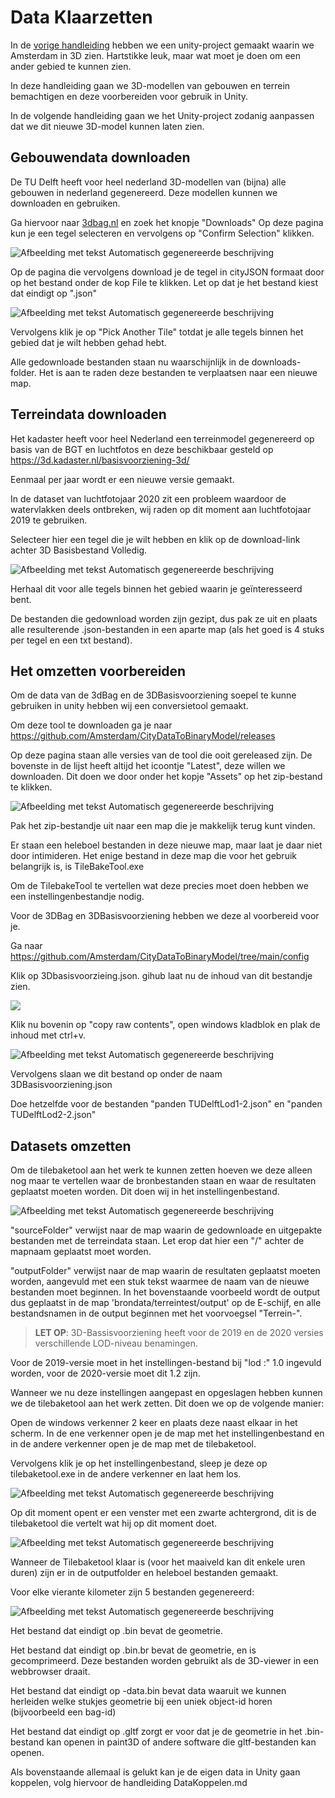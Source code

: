 # Data Klaarzetten

In de [vorige handleiding](Beginnen.md) hebben we een unity-project gemaakt waarin we Amsterdam in 3D zien. 
Hartstikke leuk, maar wat moet je doen om een ander gebied te kunnen zien.

In deze handleiding gaan we 3D-modellen van gebouwen en terrein bemachtigen en deze voorbereiden voor gebruik in Unity.

In de volgende handleiding gaan we het Unity-project zodanig aanpassen dat we dit nieuwe 3D-model kunnen laten zien.

## Gebouwendata downloaden

De TU Delft heeft voor heel nederland 3D-modellen van (bijna) alle gebouwen in nederland gegenereerd. 
Deze modellen kunnen we downloaden en gebruiken.

Ga hiervoor naar [3dbag.nl](http://3dbag.nl) en zoek het knopje "Downloads"
Op deze pagina kun je een tegel selecteren en vervolgens op "Confirm Selection" klikken.

![Afbeelding met tekst Automatisch gegenereerde beschrijving](./imgs/dataklaarzetten/image1.png)

Op de pagina die vervolgens download je de tegel in cityJSON formaat door op het bestand onder de kop File te klikken. 
Let op dat je het bestand kiest dat eindigt op ".json"

![Afbeelding met tekst Automatisch gegenereerde beschrijving](./imgs/dataklaarzetten/image2.png)

Vervolgens klik je op "Pick Another Tile" totdat je alle tegels binnen het gebied dat je wilt hebben gehad hebt.

Alle gedownloade bestanden staan nu waarschijnlijk in de downloads-folder. 
Het is aan te raden deze bestanden te verplaatsen naar een nieuwe map.

## Terreindata downloaden

Het kadaster heeft voor heel Nederland een terreinmodel gegenereerd op basis van de BGT en luchtfotos en deze beschikbaar gesteld op <https://3d.kadaster.nl/basisvoorziening-3d/>

Eenmaal per jaar wordt er een nieuwe versie gemaakt.

In de dataset van luchtfotojaar 2020 zit een probleem waardoor de watervlakken deels ontbreken, wij raden op dit moment aan luchtfotojaar 2019 te gebruiken.

Selecteer hier een tegel die je wilt hebben en klik op de download-link achter 3D Basisbestand Volledig.

![Afbeelding met tekst Automatisch gegenereerde beschrijving](./imgs/dataklaarzetten/image3.png)

Herhaal dit voor alle tegels binnen het gebied waarin je geïnteresseerd bent.

De bestanden die gedownload worden zijn gezipt, dus pak ze uit en plaats alle resulterende .json-bestanden in een aparte map (als het goed is 4 stuks per tegel en een txt bestand).

## Het omzetten voorbereiden

Om de data van de 3dBag en de 3DBasisvoorziening soepel te kunne gebruiken in unity hebben wij een conversietool gemaakt.

Om deze tool te downloaden ga je naar <https://github.com/Amsterdam/CityDataToBinaryModel/releases>

Op deze pagina staan alle versies van de tool die ooit gereleased zijn.
De bovenste in de lijst heeft altijd het icoontje "Latest", deze willen we downloaden. 
Dit doen we door onder het kopje "Assets" op het zip-bestand te klikken.

![Afbeelding met tekst Automatisch gegenereerde beschrijving](./imgs/dataklaarzetten/image4.png)

Pak het zip-bestandje uit naar een map die je makkelijk terug kunt vinden.

Er staan een heleboel bestanden in deze nieuwe map, maar laat je daar niet door intimideren. 
Het enige bestand in deze map die voor het gebruik belangrijk is, is TileBakeTool.exe

Om de TilebakeTool te vertellen wat deze precies moet doen hebben we een instellingenbestandje nodig.

Voor de 3DBag en 3DBasisvoorziening hebben we deze al voorbereid voor je.

Ga naar <https://github.com/Amsterdam/CityDataToBinaryModel/tree/main/config>

Klik op 3Dbasisvoorzieing.json. gihub laat nu de inhoud van dit bestandje zien.

![](./imgs/dataklaarzetten/image5.png)

Klik nu bovenin op "copy raw contents", open windows kladblok en plak de
inhoud met ctrl+v.

![Afbeelding met tekst Automatisch gegenereerde
beschrijving](./imgs/dataklaarzetten/image6.png)



Vervolgens slaan we dit bestand op onder de naam 3DBasisvoorziening.json

Doe hetzelfde voor de bestanden "panden TUDelftLod1-2.json" en "panden TUDelftLod2-2.json"

## Datasets omzetten

Om de tilebaketool aan het werk te kunnen zetten hoeven we deze alleen nog maar te vertellen waar de bronbestanden staan en waar de resultaten
geplaatst moeten worden. Dit doen wij in het instellingenbestand.

![Afbeelding met tekst Automatisch gegenereerde beschrijving](./imgs/dataklaarzetten/image7.png)

"sourceFolder" verwijst naar de map waarin de gedownloade en uitgepakte bestanden met de terreindata staan. 
Let erop dat hier een "/" achter de mapnaam geplaatst moet worden.

"outputFolder" verwijst naar de map waarin de resultaten geplaatst moeten worden, aangevuld met een stuk tekst waarmee de naam van de
nieuwe bestanden moet beginnen. In het bovenstaande voorbeeld wordt de output dus geplaatst in de map 'brondata/terreintest/output' op de E-schijf, en alle bestandsnamen in de output beginnen met het voorvoegsel "Terrein-".

> **LET OP**: 3D-Bassisvoorziening heeft voor de 2019 en de 2020 versies verschillende LOD-niveau benamingen.

Voor de 2019-versie moet in het instellingen-bestand bij "lod :" 1.0 ingevuld worden, voor de 2020-versie moet dit 1.2 zijn.

Wanneer we nu deze instellingen aangepast en opgeslagen hebben kunnen we de tilebaketool aan het werk zetten. Dit doen we op de volgende manier:

Open de windows verkenner 2 keer en plaats deze naast elkaar in het scherm. 
In de ene verkenner open je de map met het instellingenbestand en in de andere verkenner open je de map met de tilebaketool.

Vervolgens klik je op het instellingenbestand, sleep je deze op tilebaketool.exe in de andere verkenner en laat hem los.

![Afbeelding met tekst Automatisch gegenereerde beschrijving](./imgs/dataklaarzetten/image8.png)

Op dit moment opent er een venster met een zwarte achtergrond, dit is de tilebaketool die vertelt wat hij op dit moment doet.

![Afbeelding met tekst Automatisch gegenereerde beschrijving](./imgs/dataklaarzetten/image9.png)

Wanneer de Tilebaketool klaar is (voor het maaiveld kan dit enkele uren duren) zijn er in de outputfolder en heleboel bestanden gemaakt.

Voor elke vierante kilometer zijn 5 bestanden gegenereerd:

![Afbeelding met tekst Automatisch gegenereerde beschrijving](./imgs/dataklaarzetten/image10.png)

Het bestand dat eindigt op .bin bevat de geometrie.

Het bestand dat eindigt op .bin.br bevat de geometrie, en is gecomprimeerd. 
Deze bestanden worden gebruikt als de 3D-viewer in een webbrowser draait.

Het bestand dat eindigt op -data.bin bevat data waaruit we kunnen herleiden welke stukjes geometrie bij een uniek object-id horen (bijvoorbeeld een bag-id)

Het bestand dat eindigt op .gltf zorgt er voor dat je de geometrie in het .bin-bestand kan openen in paint3D of andere software die gltf-bestanden kan openen.



Als bovenstaande allemaal is gelukt kan je de eigen data in Unity gaan koppelen, volg hiervoor de handleiding DataKoppelen.md
